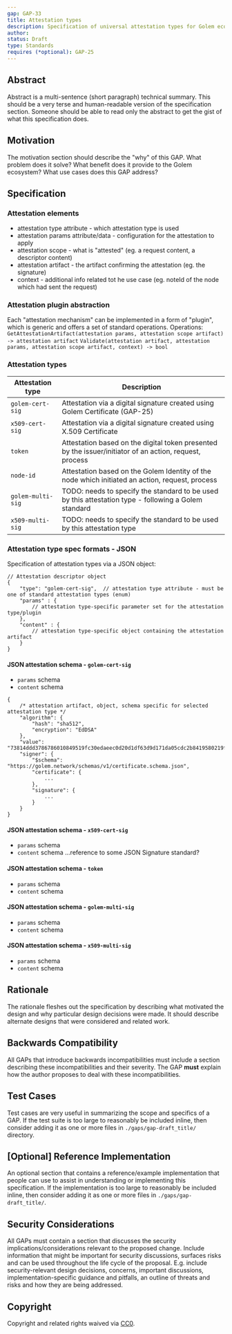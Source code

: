 ```yaml
---
gap: GAP-33
title: Attestation types
description: Specification of universal attestation types for Golem ecosystem
author: 
status: Draft
type: Standards
requires (*optional): GAP-25
---
```


## Abstract
Abstract is a multi-sentence (short paragraph) technical summary. This should be a very terse and human-readable version of the specification section. Someone should be able to read only the abstract to get the gist of what this specification does.

## Motivation
The motivation section should describe the "why" of this GAP. What problem does it solve? What benefit does it provide to the Golem ecosystem? What use cases does this GAP address?

## Specification

### Attestation elements
- attestation type attribute - which attestation type is used
- attestation params attribute/data - configuration for the attestation to apply
- attestation scope - what is "attested" (eg. a request content, a descriptor content)
- attestation artifact - the artifact confirming the attestation (eg. the signature)
- context - additional info related tot he use case (eg. noteId of the node which had sent the request)

### Attestation plugin abstraction
Each "attestation mechanism" can be implemented in a form of "plugin", which is generic and offers a set of standard operations.
Operations:
`GetAttestationArtifact(attestation params, attestation scope artifact) -> attestation artifact`
`Validate(attestation artifact, attestation params, attestation scope artifact, context) -> bool`

### Attestation types

| Attestation type  | Description |
| ----------------- | ----------- |
| `golem-cert-sig`  | Attestation via a digital signature created using Golem Certificate (GAP-25) |
| `x509-cert-sig`   | Attestation via a digital signature created using X.509 Certificate          |
| `token`           | Attestation based on the digital token presented by the issuer/initiator of an action, request, process |
| `node-id`         | Attestation based on the Golem Identity of the node which initiated an action, request, process |
| `golem-multi-sig` | TODO: needs to specify the standard to be used by this attestation type - following a Golem standard |
| `x509-multi-sig`  | TODO: needs to specify the standard to be used by this attestation type | 

### Attestation type spec formats - JSON

Specification of attestation types via a JSON object:

```
// Attestation descriptor object
{
    "type": "golem-cert-sig",  // attestation type attribute - must be one of standard attestation types (enum)
    "params" : {
        // attestation type-specific parameter set for the attestation type/plugin
    },
    "content" : {
        // attestation type-specific object containing the attestation artifact
    }
}
```

#### JSON attestation schema - `golem-cert-sig`
- `params` schema
- `content` schema
```
{
    /* attestation artifact, object, schema specific for selected attestation type */
    "algorithm": {
        "hash": "sha512",
        "encryption": "EdDSA"
    },
    "value": "73814ddd3786786010849519fc30edaeec0d20d1df63d9d171da05cdc2b8419580219feca183a1834bd1e8ad34e0b471b9a59ef64087b32b545748c0e40a1c0c",
    "signer": {
        "$schema": "https://golem.network/schemas/v1/certificate.schema.json",
        "certificate": {
            ...
        },
        "signature": {
            ...
        }
    }
}
```

#### JSON attestation schema - `x509-cert-sig`
- `params` schema
- `content` schema
...reference to some JSON Signature standard?

#### JSON attestation schema - `token`  
- `params` schema
- `content` schema

#### JSON attestation schema - `golem-multi-sig`
- `params` schema
- `content` schema

#### JSON attestation schema - `x509-multi-sig`
- `params` schema
- `content` schema




## Rationale
The rationale fleshes out the specification by describing what motivated the design and why particular design decisions were made. It should describe alternate designs that were considered and related work.

## Backwards Compatibility
All GAPs that introduce backwards incompatibilities must include a section describing these incompatibilities and their severity. The GAP **must** explain how the author proposes to deal with these incompatibilities.

## Test Cases
Test cases are very useful in summarizing the scope and specifics of a GAP.  If the test suite is too large to reasonably be included inline, then consider adding it as one or more files in `./gaps/gap-draft_title/` directory.

## [Optional] Reference Implementation
An optional section that contains a reference/example implementation that people can use to assist in understanding or implementing this specification.  If the implementation is too large to reasonably be included inline, then consider adding it as one or more files in `./gaps/gap-draft_title/`.

## Security Considerations
All GAPs must contain a section that discusses the security implications/considerations relevant to the proposed change. Include information that might be important for security discussions, surfaces risks and can be used throughout the life cycle of the proposal. E.g. include security-relevant design decisions, concerns, important discussions, implementation-specific guidance and pitfalls, an outline of threats and risks and how they are being addressed. 

## Copyright
Copyright and related rights waived via [CC0](https://creativecommons.org/publicdomain/zero/1.0/).